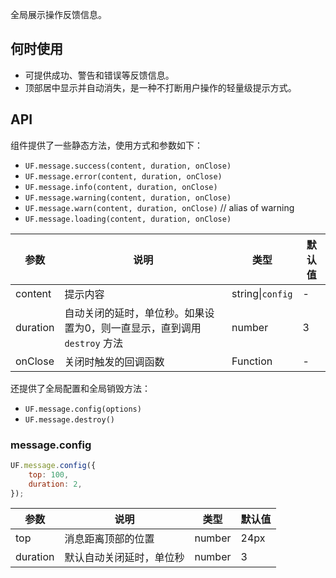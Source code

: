 
全局展示操作反馈信息。

## 何时使用

- 可提供成功、警告和错误等反馈信息。
- 顶部居中显示并自动消失，是一种不打断用户操作的轻量级提示方式。

## API

组件提供了一些静态方法，使用方式和参数如下：

- `UF.message.success(content, duration, onClose)`
- `UF.message.error(content, duration, onClose)`
- `UF.message.info(content, duration, onClose)`
- `UF.message.warning(content, duration, onClose)`
- `UF.message.warn(content, duration, onClose)` // alias of warning
- `UF.message.loading(content, duration, onClose)`

| 参数       | 说明           | 类型                       | 默认值       |
|------------|----------------|--------------------------|--------------|
| content    | 提示内容       | string&#124;`config` | -           |
| duration   | 自动关闭的延时，单位秒。如果设置为0，则一直显示，直到调用 `destroy` 方法 | number               | 3          |
| onClose   | 关闭时触发的回调函数 | Function          | -         |

还提供了全局配置和全局销毁方法：

- `UF.message.config(options)`
- `UF.message.destroy()`

### message.config

```js
UF.message.config({
    top: 100,
    duration: 2,
});
```

| 参数       | 说明                | 类型                       | 默认值       |
|------------|--------------------|--------------------------|-------------|
| top        | 消息距离顶部的位置 | number                      | 24px        |
| duration   | 默认自动关闭延时，单位秒 | number                 | 3         |

